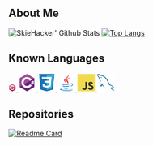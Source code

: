 ## About Me

![SkieHacker' Github Stats](https://github-readme-stats.vercel.app/api?username=SkieAdmin&count_private=true&show_icons=true&theme=radical)
[![Top Langs](https://github-readme-stats.vercel.app/api/top-langs/?username=SkieAdmin&layout=compact&theme=radical)](https://github.com/anuraghazra/github-readme-stats)

## Known Languages

<p>
  <a title="C++" href="https://www.learncpp.com/">
    <img width="15" src="https://github.com/devicons/devicon/blob/master/icons/cplusplus/cplusplus-original.svg" alt="CPP">
  </a>
  <a title="C#" href="https://www.w3schools.com/cs/default.asp">
    <img width="35" src="https://github.com/devicons/devicon/blob/master/icons/csharp/csharp-original.svg" alt="CSharp">
  </a>
  <a title="CSS" href="https://www.w3schools.com/css/">
    <img width="35" src="https://raw.githubusercontent.com/devicons/devicon/master/icons/css3/css3-original.svg" alt="CSS">
  </a>
  <a title="Java" href="https://www.w3schools.com/java"/>
    <img width="35" src="https://raw.githubusercontent.com/devicons/devicon/master/icons/java/java-original.svg" alt="Java">
  </a>
  <a title="JavaScript" href="https://www.w3schools.com/js/DEFAULT.asp"/>
    <img width="35" src="https://raw.githubusercontent.com/devicons/devicon/master/icons/javascript/javascript-original.svg" alt="JavaScript">
  </a>
  <a title="MySQL" href="https://www.mysqltutorial.org/"/>
    <img width="35" src="https://raw.githubusercontent.com/devicons/devicon/master/icons/mysql/mysql-original.svg" alt="MySQL">
  </a>
</p>

## Repositories

[![Readme Card](https://github-readme-stats.vercel.app/api/pin/?username=SkieAdmin&repo=Panda-Respiratory&theme=radical)](https://github.com/anuraghazra/github-readme-stats)
